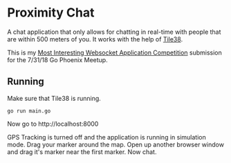# Proximity Chat

A chat application that only allows for chatting in real-time with people that 
are within 500 meters of you. It works with the help of
[Tile38](https://github.com/tidwall/tile38).

This is my [Most Interesting Websocket Application Competition](https://www.meetup.com/Golang-Phoenix/events/252845809/) submission for the 
7/31/18 Go Phoenix Meetup. 

## Running

Make sure that Tile38 is running.

```
go run main.go
```

Now go to http://localhost:8000

GPS Tracking is turned off and the application is running in simulation mode.
Drag your marker around the map.
Open up another browser window and drag it's marker near the first marker.
Now chat.